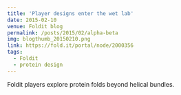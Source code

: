 ```yaml
---
title: 'Player designs enter the wet lab'
date: 2015-02-10
venue: Foldit blog
permalink: /posts/2015/02/alpha-beta
img: blogthumb_20150210.png
link: https://fold.it/portal/node/2000356
tags:
  - Foldit
  - protein design
---
```


Foldit players explore protein folds beyond helical bundles.

